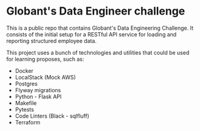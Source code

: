 # Globant's Data Engineer challenge

This is a public repo that contains Globant's Data Engineering Challenge. It consists of the initial setup for a RESTful API service for loading and reporting structured employee data.

This project uses a bunch of technologies and utilities that could be used for  learning proposes, such as:
 - Docker
 - LocalStack (Mock AWS)
 - Postgres
 - Flyway migrations
 - Python - Flask API
 - Makefile
 - Pytests
 - Code Linters (Black - sqlfluff)
 - Terraform

